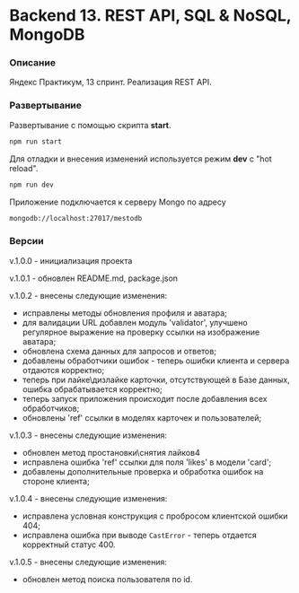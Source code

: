 # Backend 13. REST API, SQL & NoSQL, MongoDB

### Описание

Яндекс Практикум, 13 спринт. Реализация REST API.

### Развертывание

Развертывание с помощью скрипта **start**.

```bash
npm run start
```

Для отладки и внесения изменений используется режим **dev** с "hot reload".

```bash
npm run dev
```

Приложение подключается к серверу Mongo по адресу

```bash
mongodb://localhost:27017/mestodb
```

### Версии

v.1.0.0 - инициализация проекта

v.1.0.1 - обновлен README.md, package.json

v.1.0.2 - внесены следующие изменения:

+ исправлены методы обновления профиля и аватара;
+ для валидации URL добавлен модуль 'validator', улучшено регулярное выражение на проверку ссылки на изображение аватара;
+ обновлена схема данных для запросов и ответов;
+ добавлены обработчики ошибок - теперь ошибки клиента и сервера отдаются корректно;
+ теперь при лайке\дизлайке карточки, отсутствующей в Базе данных, ошибка обрабатывается корректно;
+ теперь запуск приложения происходит после добавления всех обработчиков;
+ обновлены 'ref' ссылки в моделях карточек и пользователей;

v.1.0.3 - внесены следующие изменения:

+ обновлен метод простановки\снятия лайков4
+ исправлена ошибка 'ref' ссылки для поля 'likes' в модели 'card';
+ добавлены дополнительные проверка и обработка ошибок на стороне клиента;

v.1.0.4 - внесены следующие изменения:

+ исправлена условная конструкция с пробросом клиентской ошибки 404;
+ исправлена ошибка при выводе `CastError` - теперь отдается корректный статус 400.

v.1.0.5 - внесены следующие изменения:

+ обновлен метод поиска пользователя по id.

